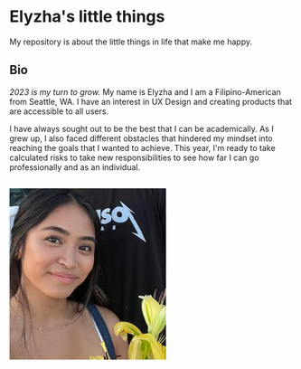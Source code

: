 # Elyzha's little things 
My repository is about the little things in life that make me happy. 

## Bio
*2023 is my turn to grow.* My name is Elyzha and I am a Filipino-American from Seattle, WA. I have an interest in UX Design and creating products that are accessible to all users. 

I have always sought out to be the best that I can be academically. As I grew up, I also faced different obstacles that hindered my mindset into reaching the goals that I wanted to achieve. This year, I'm ready to take calculated risks to take new responsibilities to see how far I can go professionally and as an individual.

![alt text](me.png)
---

